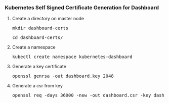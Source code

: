 <h3>Kubernetes Self Signed Certificate Generation for Dashboard</h3>
<ol>
<li>Create a directory on master node</li>
<pre>mkdir dashboard-certs</pre>
<pre>cd dashboard-certs/</pre>
  <li>Create a namespace</li>
  <pre>kubectl create namespace kubernetes-dashboard</pre>
  <li>Generate a key certificate</li>
  <pre>openssl genrsa -out dashboard.key 2048</pre>
  <li>Generate a csr from key </li>
  <pre>openssl req -days 36000 -new -out dashboard.csr -key dashboard.key -subj '/CN=dashboard-cert'</pre>
</ol>
